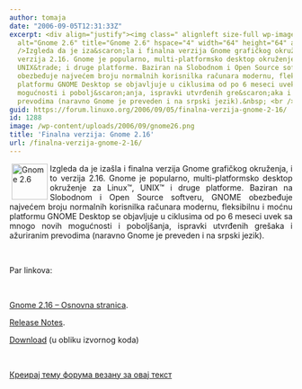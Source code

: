 ```yaml
---
author: tomaja
date: "2006-09-05T12:31:33Z"
excerpt: <div align="justify"><img class=" alignleft size-full wp-image-1287" src="https://linuxo.org/wp-content/uploads/2006/09/gnome26.png"
  alt="Gnome 2.6" title="Gnome 2.6" hspace="4" width="64" height="64" align="left"
  />Izgleda da je iza&scaron;la i finalna verzija Gnome grafičkog okruženja, i to
  verzija 2.16. Gnome je popularno, multi-platformsko desktop okruženje za Linux&trade;,
  UNIX&trade; i druge platforme. Baziran na Slobodnom i Open Source softveru, GNOME
  obezbeđuje najvećem broju normalnih korisnilka računara modernu, fleksibilnu i moćnu
  platformu GNOME Desktop se objavljuje u ciklusima od po 6 meseci uvek sa mnogo novih
  mogućnosti i pobolj&scaron;anja, ispravki utvrđenih gre&scaron;aka i ažuriranim
  prevodima (naravno Gnome je preveden i na srpski jezik).&nbsp; <br /></div>
guid: https://forum.linuxo.org/2006/09/05/finalna-verzija-gnome-2-16/
id: 1288
image: /wp-content/uploads/2006/09/gnome26.png
title: 'Finalna verzija: Gnome 2.16'
url: /finalna-verzija-gnome-2-16/
---
```

<div align="justify">
  <img class=" alignleft size-full wp-image-1287" src="https://linuxo.org/wp-content/uploads/2006/09/gnome26.png" alt="Gnome 2.6" title="Gnome 2.6" hspace="4" width="64" height="64" align="left" />Izgleda da je iza&scaron;la i finalna verzija Gnome grafičkog okruženja, i to verzija 2.16. Gnome je popularno, multi-platformsko desktop okruženje za Linux&trade;, UNIX&trade; i druge platforme. Baziran na Slobodnom i Open Source softveru, GNOME obezbeđuje najvećem broju normalnih korisnilka računara modernu, fleksibilnu i moćnu platformu GNOME Desktop se objavljuje u ciklusima od po 6 meseci uvek sa mnogo novih mogućnosti i pobolj&scaron;anja, ispravki utvrđenih gre&scaron;aka i ažuriranim prevodima (naravno Gnome je preveden i na srpski jezik).&nbsp;
</div>

<!--break-->

&nbsp;

Par linkova:

&nbsp;

<a href="http://www.gnome.org/start/2.16/" target="_blank">Gnome 2.16 &#8211; Osnovna stranica</a>.

<a href="http://www.gnome.org/start/2.16/notes/C/" target="_blank">Release Notes</a>.

[Download](ftp://ftp.gnome.org/pub/gnome/sources/libgnome/2.16/libgnome-2.16.0.tar.bz2) (u obliku izvornog koda)

&nbsp;

[Креирај тему форума везану за овај текст](https://linuxo.org/nova-tema-na-forumu/?se_pid=1288)